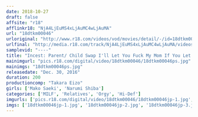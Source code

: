 ```yaml
---
date: 2018-10-27
draft: false
affsite: "r18"
afflinkr18: "NjA4LjEuMS4xLjAuMC4wLjAuMA"
url: "18dtkm00046"
urloriginal: "http://www.r18.com/videos/vod/movies/detail/-/id=18dtkm00046"
urlfinal: "http://media.r18.com/track/NjA4LjEuMS4xLjAuMC4wLjAuMA/videos/vod/movies/detail/-/id=18dtkm00046"
samplevid: "----"
title: "Incest: Parent/ Child Swap I'll Let You Fuck My Mom If You Let Me Fuck Yours: Marumi Shiba & Mako Saeki"
mainimgurl: "pics.r18.com/digital/video/18dtkm00046/18dtkm00046ps.jpg"
mainimgs: "18dtkm00046ps.jpg"
releasedate: "Dec. 30, 2016"
duration: 200
productioncomp: "Takara Eizo"
girls: ['Mako Saeki', 'Narumi Shiba']
categories: ['MILF', 'Relatives', 'Orgy', 'Hi-Def']
imgurls: ['pics.r18.com/digital/video/18dtkm00046/18dtkm00046jp-1.jpg', 'pics.r18.com/digital/video/18dtkm00046/18dtkm00046jp-2.jpg', 'pics.r18.com/digital/video/18dtkm00046/18dtkm00046jp-3.jpg', 'pics.r18.com/digital/video/18dtkm00046/18dtkm00046jp-4.jpg', 'pics.r18.com/digital/video/18dtkm00046/18dtkm00046jp-5.jpg', 'pics.r18.com/digital/video/18dtkm00046/18dtkm00046jp-6.jpg', 'pics.r18.com/digital/video/18dtkm00046/18dtkm00046jp-7.jpg', 'pics.r18.com/digital/video/18dtkm00046/18dtkm00046jp-8.jpg', 'pics.r18.com/digital/video/18dtkm00046/18dtkm00046jp-9.jpg', 'pics.r18.com/digital/video/18dtkm00046/18dtkm00046jp-10.jpg', 'pics.r18.com/digital/video/18dtkm00046/18dtkm00046jp-11.jpg', 'pics.r18.com/digital/video/18dtkm00046/18dtkm00046jp-12.jpg', 'pics.r18.com/digital/video/18dtkm00046/18dtkm00046jp-13.jpg', 'pics.r18.com/digital/video/18dtkm00046/18dtkm00046jp-14.jpg', 'pics.r18.com/digital/video/18dtkm00046/18dtkm00046jp-15.jpg', 'pics.r18.com/digital/video/18dtkm00046/18dtkm00046jp-16.jpg', 'pics.r18.com/digital/video/18dtkm00046/18dtkm00046jp-17.jpg', 'pics.r18.com/digital/video/18dtkm00046/18dtkm00046jp-18.jpg', 'pics.r18.com/digital/video/18dtkm00046/18dtkm00046jp-19.jpg', 'pics.r18.com/digital/video/18dtkm00046/18dtkm00046jp-20.jpg']
imgs: ['18dtkm00046jp-1.jpg', '18dtkm00046jp-2.jpg', '18dtkm00046jp-3.jpg', '18dtkm00046jp-4.jpg', '18dtkm00046jp-5.jpg', '18dtkm00046jp-6.jpg', '18dtkm00046jp-7.jpg', '18dtkm00046jp-8.jpg', '18dtkm00046jp-9.jpg', '18dtkm00046jp-10.jpg', '18dtkm00046jp-11.jpg', '18dtkm00046jp-12.jpg', '18dtkm00046jp-13.jpg', '18dtkm00046jp-14.jpg', '18dtkm00046jp-15.jpg', '18dtkm00046jp-16.jpg', '18dtkm00046jp-17.jpg', '18dtkm00046jp-18.jpg', '18dtkm00046jp-19.jpg', '18dtkm00046jp-20.jpg']
---
```

